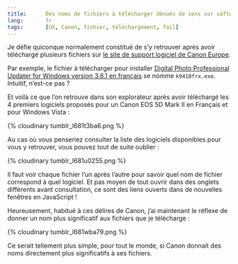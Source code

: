 ```yaml
---
title:      Des noms de fichiers à télécharger dénués de sens sur software.canon-europe.com
lang:       fr
tags:       [UX, Canon, fichier, téléchargement, fail]
---
```


Je défie quiconque normalement constitué de s’y retrouver après avoir téléchargé plusieurs fichiers sur [le site de support logiciel de Canon Europe](http://software.canon-europe.com/).

Par exemple, le fichier à télécharger pour installer [Digital Photo Professional Updater for Windows version 3.6.1 en français](http://software.canon-europe.com/software/0033258.asp) se nomme `k9410frx.exe`. Intuitif, n’est-ce pas ?

Et voilà ce que l’on retrouve dans son explorateur après avoir téléchargé les 4 premiers logiciels proposés pour un Canon EOS 5D Mark II en Français et pour Windows Vista :

{% cloudinary tumblr_l681t3ba6.png %}

Au cas où vous penseriez consulter la liste des logiciels disponibles pour vous y retrouver, vous pouvez tout de suite oublier :

{% cloudinary tumblr_l681u0255.png %}

Il faut voir chaque fichier l’un après l’autre pour savoir quel nom de fichier correspond à quel logiciel. Et pas moyen de tout ouvrir dans des onglets différents avant consultation, ce sont des liens ouverts dans de nouvelles fenêtres en JavaScript !

Heureusement, habitué à ces délires de Canon, j’ai maintenant le réflexe de donner un nom plus significatif aux fichiers que je télécharge :

{% cloudinary tumblr_l681wba79.png %}

Ce serait tellement plus simple, pour tout le monde, si Canon donnait des noms directement plus significatifs à ses fichiers.
